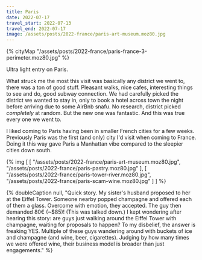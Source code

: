 ```yaml
---
title: Paris
date: 2022-07-17
travel_start: 2022-07-13
travel_end: 2022-07-17
image: /assets/posts/2022-france/paris-art-museum.moz80.jpg
---
```


{% cityMap "/assets/posts/2022-france/paris-france-3-perimeter.moz80.jpg" %}

Ultra light entry on Paris.

What struck me the most this visit was basically any district we went to, there was a ton of good stuff.
Pleasant walks, nice cafes, interesting things to see and do, good subway connection.
We had carefully picked the district we wanted to stay in, only to book a hotel across town the night before arriving due to some AirBnb snafu. No research, district picked _completely_ at random. But the new one was fantastic. And this was true every one we went to.

I liked coming to Paris having been in smaller French cities for a few weeks.
Previously Paris was the first (and only) city I'd visit when coming to France.
Doing it this way gave Paris a Manhattan vibe compared to the sleepier cities down south.

{% img [
    [
        "/assets/posts/2022-france/paris-art-museum.moz80.jpg",
        "/assets/posts/2022-france/paris-pastry.moz80.jpg"
    ],
    [
        "/assets/posts/2022-france/paris-tower-river.moz80.jpg",
        "/assets/posts/2022-france/paris-scam-wine.moz80.jpg"
    ]
] %}


{% doubleCaption
    null,
    "Quick story. My sister's husband proposed to her at the Eiffel Tower. Someone nearby popped champagne and offered each of them a glass. Overcome with emotion, they accepted. The guy then demanded 80€ (~$85)! (This was talked down.) I kept wondering after hearing this story: are guys just walking around the Eiffel Tower with champagne, waiting for proposals to happen? To my disbelief, the answer is freaking YES. Multiple of these guys wandering around with buckets of ice and champagne (and wine, beer, cigarettes). Judging by how many times we were offered wine, their business model is broader than just engagements."
%}
